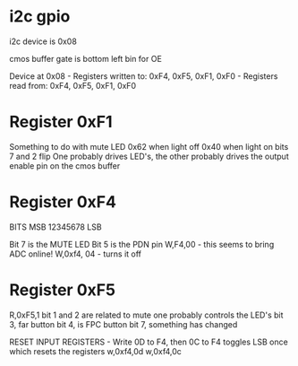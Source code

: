 # i2c gpio
i2c device is 0x08

cmos buffer gate is bottom left bin for OE

Device at 0x08
    - Registers written to: 0xF4, 0xF5, 0xF1, 0xF0
    - Registers read from: 0xF4, 0xF5, 0xF1, 0xF0


# Register 0xF1
Something to do with mute LED
0x62 when light off
0x40 when light on
bits 7 and 2 flip
One probably drives LED's, the other probably drives the output enable pin on the cmos buffer

# Register 0xF4
BITS
MSB 12345678 LSB

Bit 7 is the MUTE LED
Bit 5 is the PDN pin
W,F4,00 - this seems to bring ADC online!
W,0xf4, 04 - turns it off


# Register 0xF5
R,0xF5,1
bit 1 and 2 are related to mute
one probably controls the LED's
bit 3, far button
bit 4, is FPC button
bit 7, something has changed


RESET INPUT REGISTERS - 
Write 0D to F4, then 0C to F4
toggles LSB once which resets the registers
w,0xf4,0d
w,0xf4,0c
